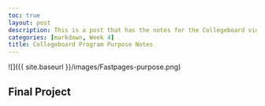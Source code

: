 ```yaml
---
toc: true
layout: post
description: This is a post that has the notes for the Collegeboard videos on program purpose
categories: [markdown, Week 4]
title: Collegeboard Program Purpose Notes
---
```


![]({{ site.baseurl }}/images/Fastpages-purpose.png)

## Final Project
